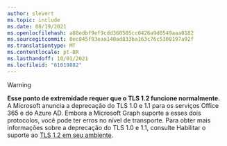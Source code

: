 ```yaml
---
author: slevert
ms.topic: include
ms.date: 08/19/2021
ms.openlocfilehash: a88edbf9ef9cdd360505cc0426a9d0549aaa0182
ms.sourcegitcommit: 0ec845f93eaa140ad833ba163c76c5308197a92f
ms.translationtype: MT
ms.contentlocale: pt-BR
ms.lasthandoff: 10/01/2021
ms.locfileid: "61019882"
---
```

<!-- markdownlint-disable MD041-->

> [!WARNING]
> **Esse ponto de extremidade requer que o TLS 1.2 funcione normalmente.** A Microsoft anuncia a deprecação do TLS 1.0 e 1.1 para os serviços Office 365 e do Azure AD. Embora a Microsoft Graph suporte a esses dois protocolos, você pode ter erros no nível de transporte. Para obter mais informações sobre a deprecação do TLS 1.0 e 1.1, consulte Habilitar o suporte ao [TLS 1.2 em seu ambiente](/troubleshoot/azure/active-directory/enable-support-tls-environment).
